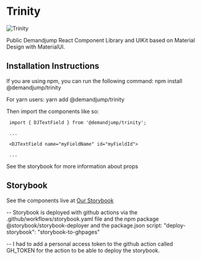 # Trinity

![Trinity](https://c.tenor.com/QPQLFeLVSnYAAAAC/trinity-neotrin.gif)

Public Demandjump React Component Library and UIKit based on Material Design with MaterialUI.

## Installation Instructions

If you are using npm, you can run the following command:
     npm install @demandjump/trinity

For yarn users:
     yarn add @demandjump/trinity

Then import the components like so:

     import { DJTextField } from '@demandjump/trinity';

     ...

     <DJTextField name="myFieldName" id="myFieldId">

     ...

See the storybook for more information about props
## Storybook

See the components live at [Our Storybook](https://demandjump.github.io/trinity/)

-- Storybook is deployed with github actions via the .github/workflows/storybook.yaml file and the npm package @storybook/storybook-deployer and the package.json script:
     "deploy-storybook": "storybook-to-ghpages"

-- I had to add a personal access token to the github action called GH_TOKEN for the action to be able to deploy the storybook.
